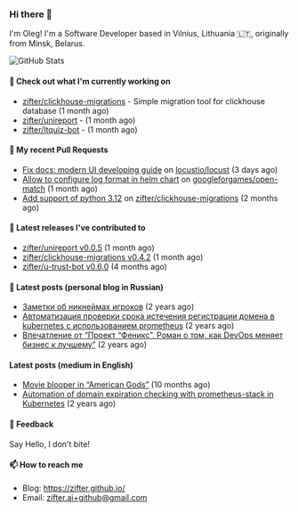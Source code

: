 ### Hi there 👋

I'm Oleg! I'm a Software Developer based in Vilnius, Lithuania 🇱🇹, originally from Minsk, Belarus.

![GitHub Stats](https://github-readme-stats.vercel.app/api?username=zifter&count_private=true&theme=tokyonight&show_icons=true)

#### 👷 Check out what I'm currently working on

- [zifter/clickhouse-migrations](https://github.com/zifter/clickhouse-migrations) - Simple migration tool for clickhouse database (1 month ago)
- [zifter/unireport](https://github.com/zifter/unireport) -  (1 month ago)
- [zifter/ltquiz-bot](https://github.com/zifter/ltquiz-bot) -  (1 month ago)

#### 🔨 My recent Pull Requests

- [Fix docs: modern UI developing guide](https://github.com/locustio/locust/pull/2446) on [locustio/locust](https://github.com/locustio/locust) (3 days ago)
- [Allow to configure log format in helm chart](https://github.com/googleforgames/open-match/pull/1600) on [googleforgames/open-match](https://github.com/googleforgames/open-match) (1 month ago)
- [Add support of python 3.12](https://github.com/zifter/clickhouse-migrations/pull/19) on [zifter/clickhouse-migrations](https://github.com/zifter/clickhouse-migrations) (2 months ago)

#### 🚀 Latest releases I've contributed to
- [zifter/unireport v0.0.5](https://github.com/zifter/unireport/releases/tag/v0.0.5) (1 month ago)
- [zifter/clickhouse-migrations v0.4.2](https://github.com/zifter/clickhouse-migrations/releases/tag/v0.4.2) (1 month ago)
- [zifter/u-trust-bot v0.6.0](https://github.com/zifter/u-trust-bot/releases/tag/v0.6.0) (4 months ago)

#### 📄 Latest posts (personal blog in Russian)
- [Заметки об никнеймах игроков](https://zifter.github.io/offtopic/gamedev/2021/12/10/nicknames-in-games.html) (2 years ago)
- [Автоматизация проверки срока истечения регистрации домена в kubernetes с использованием prometheus](https://zifter.github.io/devops/2021/09/12/domain-expiration-prometheus-exporter.html) (2 years ago)
- [Впечатление от “Проект “Феникс”. Роман о том, как DevOps меняет бизнес к лучшему”](https://zifter.github.io/offtopic/2021/01/09/fenix-book-review.html) (2 years ago)

#### Latest posts (medium in English)
- [Movie blooper in “American Gods”](https://medium.com/@zifter/movie-blooper-in-american-gods-aee3b286b899?source=rss-766601af1f16------2) (10 months ago)
- [Automation of domain expiration checking with prometheus-stack in Kubernetes](https://medium.com/@zifter/automation-of-domain-expiration-checking-with-prometheus-stack-in-kubernetes-ea4e4571f5b4?source=rss-766601af1f16------2) (2 years ago)

#### 💬 Feedback

Say Hello, I don't bite!

#### 📫 How to reach me

- Blog: https://zifter.github.io/
- Email: zifter.ai+github@gmail.com
